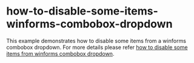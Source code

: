 # how-to-disable-some-items-winforms-combobox-dropdown
This example demonstrates how to disable some items from a winforms combobox dropdown. For more details please refer [how to disable some items from winforms combobox dropdown](https://www.syncfusion.com/kb/11254/how-to-disable-some-items-winforms-combobox-dropdown).
